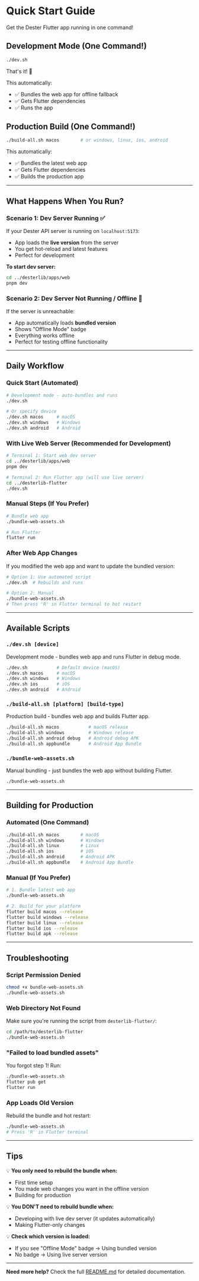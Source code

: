 # Quick Start Guide

Get the Dester Flutter app running in one command!

## Development Mode (One Command!)

```bash
./dev.sh
```

That's it! 🎉

This automatically:

- ✅ Bundles the web app for offline fallback
- ✅ Gets Flutter dependencies
- ✅ Runs the app

## Production Build (One Command!)

```bash
./build-all.sh macos        # or windows, linux, ios, android
```

This automatically:

- ✅ Bundles the latest web app
- ✅ Gets Flutter dependencies
- ✅ Builds the production app

---

## What Happens When You Run?

### Scenario 1: Dev Server Running ✅

If your Dester API server is running on `localhost:5173`:

- App loads the **live version** from the server
- You get hot-reload and latest features
- Perfect for development

**To start dev server:**

```bash
cd ../desterlib/apps/web
pnpm dev
```

### Scenario 2: Dev Server Not Running / Offline 📴

If the server is unreachable:

- App automatically loads **bundled version**
- Shows "Offline Mode" badge
- Everything works offline
- Perfect for testing offline functionality

---

## Daily Workflow

### Quick Start (Automated)

```bash
# Development mode - auto-bundles and runs
./dev.sh

# Or specify device
./dev.sh macos     # macOS
./dev.sh windows   # Windows
./dev.sh android   # Android
```

### With Live Web Server (Recommended for Development)

```bash
# Terminal 1: Start web dev server
cd ../desterlib/apps/web
pnpm dev

# Terminal 2: Run Flutter app (will use live server)
cd ../desterlib-flutter
./dev.sh
```

### Manual Steps (If You Prefer)

```bash
# Bundle web app
./bundle-web-assets.sh

# Run Flutter
flutter run
```

### After Web App Changes

If you modified the web app and want to update the bundled version:

```bash
# Option 1: Use automated script
./dev.sh  # Rebuilds and runs

# Option 2: Manual
./bundle-web-assets.sh
# Then press 'R' in Flutter terminal to hot restart
```

---

## Available Scripts

### `./dev.sh [device]`

Development mode - bundles web app and runs Flutter in debug mode.

```bash
./dev.sh           # Default device (macOS)
./dev.sh macos     # macOS
./dev.sh windows   # Windows
./dev.sh ios       # iOS
./dev.sh android   # Android
```

### `./build-all.sh [platform] [build-type]`

Production build - bundles web app and builds Flutter app.

```bash
./build-all.sh macos           # macOS release
./build-all.sh windows         # Windows release
./build-all.sh android debug   # Android debug APK
./build-all.sh appbundle       # Android App Bundle
```

### `./bundle-web-assets.sh`

Manual bundling - just bundles the web app without building Flutter.

```bash
./bundle-web-assets.sh
```

---

## Building for Production

### Automated (One Command)

```bash
./build-all.sh macos        # macOS
./build-all.sh windows      # Windows
./build-all.sh linux        # Linux
./build-all.sh ios          # iOS
./build-all.sh android      # Android APK
./build-all.sh appbundle    # Android App Bundle
```

### Manual (If You Prefer)

```bash
# 1. Bundle latest web app
./bundle-web-assets.sh

# 2. Build for your platform
flutter build macos --release
flutter build windows --release
flutter build linux --release
flutter build ios --release
flutter build apk --release
```

---

## Troubleshooting

### Script Permission Denied

```bash
chmod +x bundle-web-assets.sh
./bundle-web-assets.sh
```

### Web Directory Not Found

Make sure you're running the script from `desterlib-flutter/`:

```bash
cd /path/to/desterlib-flutter
./bundle-web-assets.sh
```

### "Failed to load bundled assets"

You forgot step 1! Run:

```bash
./bundle-web-assets.sh
flutter pub get
flutter run
```

### App Loads Old Version

Rebuild the bundle and hot restart:

```bash
./bundle-web-assets.sh
# Press 'R' in Flutter terminal
```

---

## Tips

💡 **You only need to rebuild the bundle when:**

- First time setup
- You made web changes you want in the offline version
- Building for production

💡 **You DON'T need to rebuild bundle when:**

- Developing with live dev server (it updates automatically)
- Making Flutter-only changes

💡 **Check which version is loaded:**

- If you see "Offline Mode" badge → Using bundled version
- No badge → Using live server version

---

**Need more help?** Check the full [README.md](README.md) for detailed documentation.

